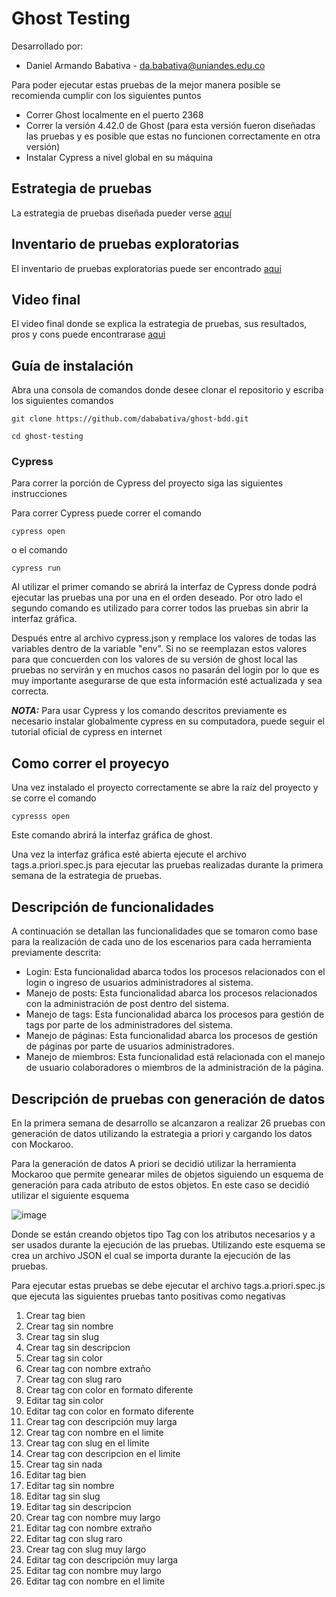 # Ghost Testing

Desarrollado por:
- Daniel Armando Babativa - da.babativa@uniandes.edu.co

Para poder ejecutar estas pruebas de la mejor manera posible se recomienda cumplir con los siguientes puntos
- Correr Ghost localmente en el puerto 2368
- Correr la versión 4.42.0 de Ghost (para esta versión fueron diseñadas las pruebas y es posible que estas no funcionen correctamente en otra versión)
- Instalar Cypress a nivel global en su máquina

## Estrategia de pruebas
La estrategia de pruebas diseñada pueder verse [aquí](https://drive.google.com/file/d/1-lii8hst8gdFsUKhOXPQIiYZhKsOQPT2/view?usp=sharing)

## Inventario de pruebas exploratorias
El inventario de pruebas exploratorias puede ser encontrado [aqui](https://docs.google.com/spreadsheets/d/1Vpw4Dd8tbhTLygSfkmhm7yIteOhCry0T/edit?usp=sharing&ouid=103744373637186197517&rtpof=true&sd=true)

## Video final
El video final donde se explica la estrategia de pruebas, sus resultados, pros y cons puede encontrarase [aqui](https://drive.google.com/file/d/1-lii8hst8gdFsUKhOXPQIiYZhKsOQPT2/view?usp=sharing)

## Guía de instalación
Abra una consola de comandos donde desee clonar el repositorio y escriba los siguientes comandos

```
git clone https://github.com/dababativa/ghost-bdd.git
```
```
cd ghost-testing
```
### Cypress
Para correr la porción de Cypress del proyecto siga las siguientes instrucciones

Para correr Cypress puede correr el comando
```
cypress open
```
o el comando
``` 
cypress run
```
Al utilizar el primer comando se abrirá la interfaz de Cypress donde podrá ejecutar las pruebas una por una en el orden deseado. Por otro lado el segundo comando es utilizado para correr todos las pruebas sin abrir la interfaz gráfica.

Después entre al archivo cypress.json y remplace los valores de todas las variables dentro de la variable "env". Si no se reemplazan estos valores para que concuerden con los valores de su versión de ghost local las pruebas no servirán y en muchos casos no pasarán del login por lo que es muy importante asegurarse de que esta información esté actualizada y sea correcta.

**_NOTA:_** Para usar Cypress y los comando descritos previamente es necesario instalar globalmente cypress en su computadora, puede seguir el tutorial oficial de cypress en internet  

## Como correr el proyecyo
Una vez instalado el proyecto correctamente se abre la raíz del proyecto y se corre el comando 
```
cypresss open
```
Este comando abrirá la interfaz gráfica de ghost.

Una vez la interfaz gráfica esté abierta ejecute el archivo tags.a.priori.spec.js para ejecutar las pruebas realizadas durante la primera semana de la estrategia de pruebas.

## Descripción de funcionalidades

A continuación se detallan las funcionalidades que se tomaron como base para la realización de cada uno de los escenarios para cada herramienta previamente descrita:
- Login: Esta funcionalidad abarca todos los procesos relacionados con el login o ingreso de usuarios administradores al sistema.
- Manejo de posts: Esta funcionalidad abarca los procesos relacionados con la administración de post dentro del sistema.
- Manejo de tags: Esta funcionalidad abarca los procesos para gestión de tags por parte de los administradores del sistema.
- Manejo de páginas: Esta funcionalidad abarca los procesos de gestión de páginas por parte de usuarios administradores.
- Manejo de miembros: Esta funcionalidad está relacionada con el manejo de usuario colaboradores o miembros de la administración de la página.


## Descripción de pruebas con generación de datos

En la primera semana de desarrollo se alcanzaron a realizar 26 pruebas con generación de datos utilizando la estrategia a priori y cargando los datos con Mockaroo.

Para la generación de datos A priori se decidió utilizar la herramienta Mockaroo que permite genearar miles de objetos siguiendo un esquema de generación para cada atributo de estos objetos. En este caso se decidió utilizar el siguiente esquema

![image](https://user-images.githubusercontent.com/42902488/172065121-5007767e-4e48-4263-8324-79d656c435a1.png)

Donde se están creando objetos tipo Tag con los atributos necesarios y a ser usados durante la ejecución de las pruebas. Utilizando este esquema se crea un archivo JSON el cual se importa durante la ejecución de las pruebas. 

Para ejecutar estas pruebas se debe ejecutar el archivo tags.a.priori.spec.js que ejecuta las siguientes pruebas tanto positivas como negativas
1. Crear tag bien
2. Crear tag sin nombre
3. Crear tag sin slug
4. Crear tag sin descripcion
5. Crear tag sin color
6. Crear tag con nombre extraño
7. Crear tag con slug raro
8. Crear tag con color en formato diferente
9. Editar tag sin color
10. Editar tag con color en formato diferente
11. Crear tag con descripción muy larga
12. Crear tag con nombre en el limite
13. Crear tag con slug en el limite
14. Crear tag con descripcion en el limite
15. Crear tag sin nada
16. Editar tag bien
17. Editar tag sin nombre
18. Editar tag sin slug
19. Editar tag sin descripcion
20. Crear tag con nombre muy largo
21. Editar tag con nombre extraño
22. Editar tag con slug raro
23. Crear tag con slug muy largo
24. Editar tag con descripción muy larga
25. Editar tag con nombre muy largo
26. Editar tag con nombre en el limite


